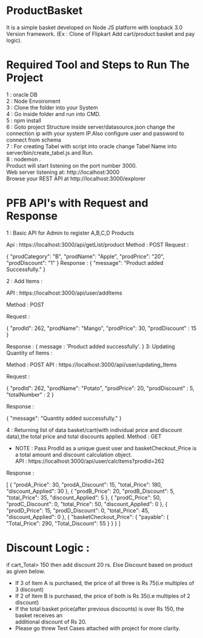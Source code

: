 # ProductBasket
It is a simple basket developed on Node JS platform with loopback 3.0 Version framework. (Ex : Clone of Flipkart Add cart/product basket and pay logic). <br />
# Required Tool and Steps to Run The Project
1 : oracle DB  <br />
2 : Node Envoiroment  <br />
3 : Clone the folder into your System  <br />
4 : Go inside folder and run into CMD.  <br />
5 : npm install  <br />
6 : Goto project Structure inside server/datasource.json change the connection ip with your system IP.Also configure user and password to connect from schema <br />
7 : For creating Tabel with script into oracle change Tabel Name into server/bin/create_tabel.js and Run.  <br />
8 : nodemon .  <br />
Product will start listening on the port number 3000.  <br /> 
Web server listening at: http://localhost:3000  <br />
Browse your REST API at http://localhost:3000/explorer  <br />
# PFB API's with Request and Response  <br />
1 : Basic API for Admin to register A,B,C,D Products  <br />

Api : https://localhost:3000/api/getList/product
Method : POST
Request :

{
  "prodCategory": "B",
  "prodName": "Apple",
  "prodPrice": "20",
  "prodDiscount": "1"
}
Response :
{
    "message": "Product added Successfully."
}

2 : Add Items :

API : https://localhost:3000/api/user/addItems

Method : POST

Request :

{
  "prodId": 262,
  "prodName": "Mango",
  "prodPrice": 30,
  "prodDiscount" : 15
}

Response :
{
   message : 'Product added successfully'.
}
3: Updating Quantity of Items :

Method  : POST
API : https://localhost:3000/api/user/updating_Items

Request :

{
  "prodId": 262,
  "prodName": "Potato",
  "prodPrice": 20,
  "prodDiscount" : 5,
  "totalNumber" : 2
}

Response :

{
    "message": "Quantity added successfully."
}

4 : Returning list of data basket/cart(with individual price and discount data),the total price and total discounts applied.
Method : GET <br />
- NOTE : Pass ProdId as a unique guest user and basketCheckout_Price is a total amount and discount calculation object.  <br />
API : https://localhost:3000/api/user/calcItems?prodId=262

Response :

[
    {
        "prodA_Price": 30,
        "prodA_Discount": 15,
        "total_Price": 180,
        "discount_Applied": 30
    },
    {
        "prodB_Price": 20,
        "prodB_Discount": 5,
        "total_Price": 35,
        "discount_Applied": 5
    },
    {
        "prodC_Price": 50,
        "prodC_Discount": 0,
        "total_Price": 50,
        "discount_Applied": 0
    },
    {
        "prodD_Price": 15,
        "prodD_Discount": 0,
        "total_Price": 45,
        "discount_Applied": 0
    },
    {
        "basketCheckout_Price": {
            "payable": {
                "Total_Price": 290,
                "Total_Discount": 55
            }
        }
    }
]
# Discount Logic : <br />
if cart_Total> 150 then add discount 20 rs. Else Discount based on product as given below. <br />
+ If 3 of Item A is purchased, the price of all three is Rs 75(i.e multiples of 3 discount) <br />
+ If 2 of Item B is purchased, the price of both is Rs 35(i.e multiples of 2 discount) <br />
+ If the total basket price(after previous discounts) is over Rs 150, the basket receives an <br />
additional discount of Rs 20.
+ Please go threw Test Cases attached with project for more clarity.

